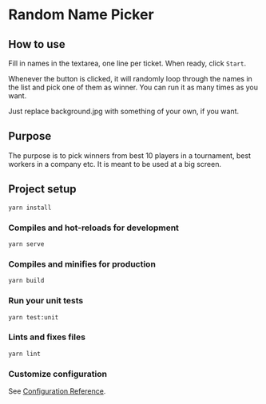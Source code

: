 # Random Name Picker
## How to use
Fill in names in the textarea, one line per ticket. When ready, click `Start`.

Whenever the button is clicked, it will randomly loop through the names in the list
and pick one of them as winner. You can run it as many times as you want.

Just replace background.jpg with something of your own, if you want.

## Purpose
The purpose is to pick winners from best 10 players in a tournament, best workers in a company etc. It is meant to be used at a big screen.

## Project setup
```
yarn install
```

### Compiles and hot-reloads for development
```
yarn serve
```

### Compiles and minifies for production
```
yarn build
```

### Run your unit tests
```
yarn test:unit
```

### Lints and fixes files
```
yarn lint
```

### Customize configuration
See [Configuration Reference](https://cli.vuejs.org/config/).
